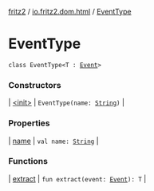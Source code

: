 [fritz2](../../index.md) / [io.fritz2.dom.html](../index.md) / [EventType](./index.md)

# EventType

`class EventType<T : `[`Event`](https://kotlinlang.org/api/latest/jvm/stdlib/org.w3c.dom.events/-event/index.html)`>`

### Constructors

| [&lt;init&gt;](-init-.md) | `EventType(name: `[`String`](https://kotlinlang.org/api/latest/jvm/stdlib/kotlin/-string/index.html)`)` |

### Properties

| [name](name.md) | `val name: `[`String`](https://kotlinlang.org/api/latest/jvm/stdlib/kotlin/-string/index.html) |

### Functions

| [extract](extract.md) | `fun extract(event: `[`Event`](https://kotlinlang.org/api/latest/jvm/stdlib/org.w3c.dom.events/-event/index.html)`): T` |

